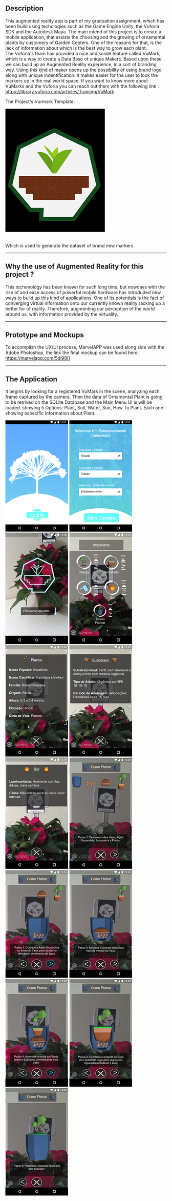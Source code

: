 ## Description

This augmented reality app is part of my graduation assignment, which has been build using techologies such as the Game Engine Unity, the Vuforia SDK and the Autodesk Maya. The main intend of this project is to create a mobile application, that assists the choosing and the growing of ornamental plants by customers of Garden Centers. One of the reasons for that, is the lack of information about which is the best way to grow each plant.
<br>The Vuforia's team has provided a nice and solide feature called VuMark, which is a way to create a Data Base of unique Makers. Based upon these we can build up an Augmented Reality experience, in a sort of branding way. Using this kind of maker opens up the possibility of using brand logo along with unique indentification. It makes easier for the user to look the markers up in the real world space.
If you want to know more about VuMarks and the Vuforia you can reach out them with the following link : https://library.vuforia.com/articles/Training/VuMark

The Project's Vurmark Template:

![alt text](https://raw.githubusercontent.com/g-mello/AR_APP_TCC/master/Images_README/VuMarkExemploArtigo.png)

<br>Which is used to generate the dataset of brand new markers.

____

## Why the use of Augmented Reality for this project ? 

This techonology has been known for such long time, but nowdays with the rise of and ease access of powerful mobile hardware has introduded new ways to build up this kind of applications. One of its potentials is the fact of converging virtual information onto our currently known reality racking up a better for of reality. Therefore, augmenting our perception of the world around us, with information provided by the virtuality.

____

## Prototype and Mockups 

To accomplish the UX/UI process, MarvelAPP was used along side with the Adobe Photoshop, the link the final mockup can be found here: https://marvelapp.com/5di98i1


____

## The Application 

It begins by looking for a registered VuMark in the scene, analyzing each frame captured by the camera. Then the data of Ornamental Plant is going to be retrived on the SQLite Database and the Main Menu UI is will be loaded, showing 5 Options: Plant, Soil, Water, Sun, How To Plant. Each one showing especific information about Plant.

![alt text](https://raw.githubusercontent.com/g-mello/AR_APP_TCC/master/Images_README/Intro.png)
![alt text](https://raw.githubusercontent.com/g-mello/AR_APP_TCC/master/Images_README/Select_Dropdown.png)
![alt text](https://raw.githubusercontent.com/g-mello/AR_APP_TCC/master/Images_README/Search_Marker.png)
![alt text](https://raw.githubusercontent.com/g-mello/AR_APP_TCC/master/Images_README/Menu.png)
![alt text](https://raw.githubusercontent.com/g-mello/AR_APP_TCC/master/Images_README/Plant_Info.png)
![alt text](https://raw.githubusercontent.com/g-mello/AR_APP_TCC/master/Images_README/Soil_Info.png)
![alt text](https://raw.githubusercontent.com/g-mello/AR_APP_TCC/master/Images_README/Sun.png)
![alt text](https://raw.githubusercontent.com/g-mello/AR_APP_TCC/master/Images_README/Pass01.png)
![alt text](https://raw.githubusercontent.com/g-mello/AR_APP_TCC/master/Images_README/Pass02.png)
![alt text](https://raw.githubusercontent.com/g-mello/AR_APP_TCC/master/Images_README/Pass03.png)
![alt text](https://raw.githubusercontent.com/g-mello/AR_APP_TCC/master/Images_README/Pass04.png)
![alt text](https://raw.githubusercontent.com/g-mello/AR_APP_TCC/master/Images_README/Pass05.png)
![alt text](https://raw.githubusercontent.com/g-mello/AR_APP_TCC/master/Images_README/Pass06.png)
